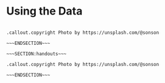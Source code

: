 <!SLIDE[bg=_images/coffee.png] center subsection>
# Using the Data

~~~SECTION:notes~~~

.callout.copyright Photo by https://unsplash.com/@sonson

~~~ENDSECTION~~~

~~~SECTION:handouts~~~

.callout.copyright Photo by https://unsplash.com/@sonson

~~~ENDSECTION~~~

